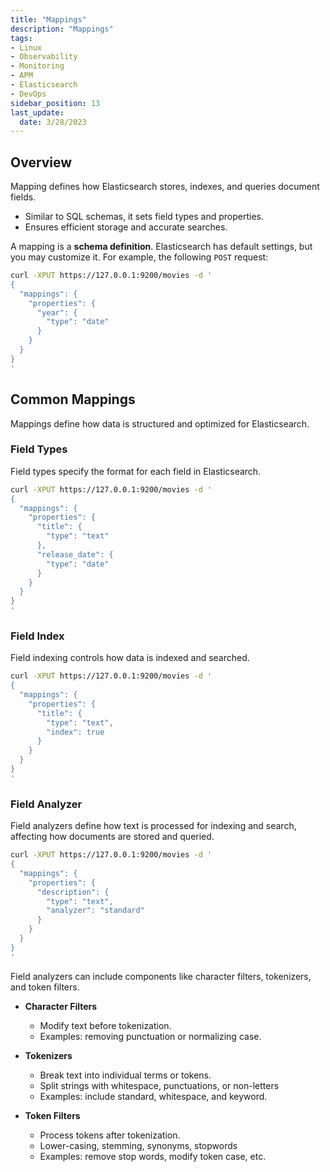 ```yaml
---
title: "Mappings"
description: "Mappings"
tags: 
- Linux
- Observability
- Monitoring 
- APM
- Elasticsearch
- DevOps
sidebar_position: 13
last_update:
  date: 3/28/2023
---
```



## Overview 

Mapping defines how Elasticsearch stores, indexes, and queries document fields.

- Similar to SQL schemas, it sets field types and properties.  
- Ensures efficient storage and accurate searches.

A mapping is a **schema definition**. Elasticsearch has default settings, but you may customize it. For example, the following `POST` request:

```bash
curl -XPUT https://127.0.0.1:9200/movies -d '
{
  "mappings": {
    "properties": {
      "year": {
        "type": "date"
      }
    }
  }
}
'
```

## Common Mappings 

Mappings define how data is structured and optimized for Elasticsearch.

### Field Types

Field types specify the format for each field in Elasticsearch. 

```bash
curl -XPUT https://127.0.0.1:9200/movies -d '
{
  "mappings": {
    "properties": {
      "title": {
        "type": "text"
      },
      "release_date": {
        "type": "date"
      }
    }
  }
}
'
```

### Field Index

Field indexing controls how data is indexed and searched. 

```bash
curl -XPUT https://127.0.0.1:9200/movies -d '
{
  "mappings": {
    "properties": {
      "title": {
        "type": "text",
        "index": true
      }
    }
  }
}
'
```

### Field Analyzer

Field analyzers define how text is processed for indexing and search, affecting how documents are stored and queried. 

```bash
curl -XPUT https://127.0.0.1:9200/movies -d '
{
  "mappings": {
    "properties": {
      "description": {
        "type": "text",
        "analyzer": "standard"
      }
    }
  }
}
'
```

Field analyzers can include components like character filters, tokenizers, and token filters.

- **Character Filters**  
  - Modify text before tokenization.  
  - Examples: removing punctuation or normalizing case.

- **Tokenizers**  
  - Break text into individual terms or tokens.  
  - Split strings with whitespace, punctuations, or non-letters
  - Examples: include standard, whitespace, and keyword.

- **Token Filters**  
  - Process tokens after tokenization.  
  - Lower-casing, stemming, synonyms, stopwords
  - Examples: remove stop words, modify token case, etc.